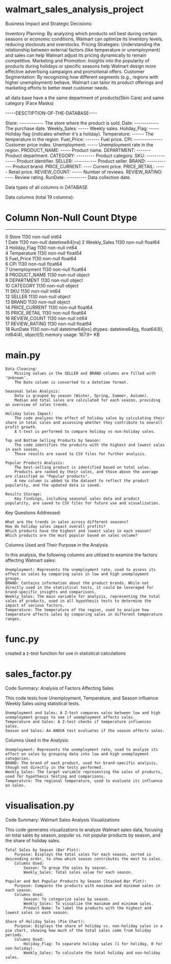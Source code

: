 # walmart_sales_analysis_project


Business Impact and Strategic Decisions:

   Inventory Planning: By analyzing which products sell best during certain seasons or economic conditions, Walmart can optimize its inventory levels, reducing stockouts and overstocks.
   Pricing Strategies: Understanding the relationship between external factors (like temperature or unemployment) and sales can help Walmart adjust its pricing dynamically to remain competitive.
   Marketing and Promotion: Insights into the popularity of products during holidays or specific seasons help Walmart design more effective advertising campaigns and promotional offers.
   Customer Segmentation: By recognizing how different segments (e.g., regions with higher unemployment) behave, Walmart can tailor its product offerings and marketing efforts to better meet customer needs.


all data base have a the same department of products(Skin Care) and same category (Face Masks)

-----DESCTIPTION-OF-THE-DATABASE----

Store: ------------ The store where the product is sold.
Date: ------------ The purchase date.
Weekly_Sales: ----- Weekly sales.
Holiday_Flag: ----- Holiday flag (indicates whether it's a holiday).
Temperature: ------ The temperature in the region.
Fuel_Price: ------- Fuel price.
CPI: -------------- Customer price index.
Unemployment: ----- Unemployment rate in the region.
PRODUCT_NAME: ----- Product name.
DEPARTMENT: ------- Product department.
CATEGORY: --------- Product category.
SKU: -------------- Product identifier.
SELLER: ----------- Product seller.
BRAND: ------------ Product brand.
PRICE_CURRENT: ---- Current price.
PRICE_RETAIL: ----- Retail price.
REVIEW_COUNT: ----- Number of reviews.
REVIEW_RATING: ---- Review rating.
RunDate: ---------- Data collection date.

Data types of all columns in DATABASE

Data columns (total 19 columns):
 #   Column         Non-Null Count  Dtype         
---  ------         --------------  -----         
 0   Store          1130 non-null   int64         
 1   Date           1130 non-null   datetime64[ns]
 2   Weekly_Sales   1130 non-null   float64       
 3   Holiday_Flag   1130 non-null   int64         
 4   Temperature    1130 non-null   float64       
 5   Fuel_Price     1130 non-null   float64       
 6   CPI            1130 non-null   float64       
 7   Unemployment   1130 non-null   float64       
 8   PRODUCT_NAME   1130 non-null   object        
 9   DEPARTMENT     1130 non-null   object        
 10  CATEGORY       1130 non-null   object        
 11  SKU            1130 non-null   int64         
 12  SELLER         1130 non-null   object        
 13  BRAND          1130 non-null   object        
 14  PRICE_CURRENT  1130 non-null   float64       
 15  PRICE_RETAIL   1130 non-null   float64       
 16  REVIEW_COUNT   1130 non-null   int64         
 17  REVIEW_RATING  1130 non-null   float64       
 18  RunDate        1130 non-null   datetime64[ns]
dtypes: datetime64[ns](2), float64(8), int64(4), object(5)
memory usage: 167.9+ KB


# main.py

    Data Cleaning:
        Missing values in the SELLER and BRAND columns are filled with 'Unknown'.
        The Date column is converted to a datetime format.

    Seasonal Sales Analysis:
        Data is grouped by season (Winter, Spring, Summer, Autumn).
        Median and total sales are calculated for each season, providing an overview of sales trends.

    Holiday Sales Impact:
        The code analyzes the effect of holiday sales by calculating their share in total sales and assessing whether they contribute to overall profit growth.
        A t-test is performed to compare holiday vs non-holiday sales.

    Top and Bottom Selling Products by Season:
        The code identifies the products with the highest and lowest sales in each season.
        These results are saved to CSV files for further analysis.

    Popular Products Analysis:
        The best-selling product is identified based on total sales.
        Products are ranked by their sales, and those above the average are classified as "Popular products".
        A new column is added to the dataset to reflect the product popularity, and the updated data is saved.

    Results Storage:
        Key findings, including seasonal sales data and product popularity, are saved to CSV files for future use and visualization.

Key Questions Addressed:

    What are the trends in sales across different seasons?
    How do holiday sales impact overall profits?
    Which products have the highest and lowest sales in each season?
    Which products are the most popular based on sales volume?


Columns Used and Their Purpose in the Analysis

In this analysis, the following columns are utilized to examine the factors affecting Walmart sales:

    Unemployment: Represents the unemployment rate, used to assess its effect on sales by comparing sales in low and high unemployment groups.
    BRAND: Contains information about the product brands. While not directly used in the statistical tests, it could be leveraged for brand-specific insights and comparisons.
    Weekly_Sales: The main variable for analysis, representing the total sales of products, used in all hypothesis tests to determine the impact of various factors.
    Temperature: The temperature of the region, used to analyze how temperature affects sales by comparing sales in different temperature ranges.

# func.py

created a z-test function for use in statistical calculations


# sales_factor.py

Code Summary: Analysis of Factors Affecting Sales

This code tests how Unemployment, Temperature, and Season influence Weekly Sales using statistical tests.

    Unemployment and Sales: A Z-test compares sales between low and high unemployment groups to see if unemployment affects sales.
    Temperature and Sales: A Z-test checks if temperature influences sales.
    Season and Sales: An ANOVA test evaluates if the season affects sales.
Columns Used in the Analysis:

    Unemployment: Represents the unemployment rate, used to analyze its effect on sales by grouping data into low and high unemployment categories.
    BRAND: The brand of each product, used for brand-specific analysis, though not directly in the tests performed.
    Weekly_Sales: The target variable representing the sales of products, used for hypothesis testing and comparisons.
    Temperature: The regional temperature, used to evaluate its influence on sales.


# visualisation.py

Code Summary: Walmart Sales Analysis Visualizations

This code generates visualizations to analyze Walmart sales data, focusing on total sales by season, popular vs. not popular products by season, and the share of holiday sales.

    Total Sales by Season (Bar Plot):
        Purpose: Displays the total sales for each season, sorted in descending order, to show which season contributes the most to sales.
        Columns Used:
            Season: To group the sales by season.
            Weekly_Sales: Total sales value for each season.

    Popular and Not Popular Products by Season (Stacked Bar Plot):
        Purpose: Compares the products with maximum and minimum sales in each season.
        Columns Used:
            Season: To categorize sales by season.
            Weekly_Sales: To visualize the maximum and minimum sales.
            Product Name: To label the products with the highest and lowest sales in each season.

    Share of Holiday Sales (Pie Chart):
        Purpose: Displays the share of holiday vs. non-holiday sales in a pie chart, showing how much of the total sales come from holiday periods.
        Columns Used:
            Holiday_Flag: To separate holiday sales (1 for holiday, 0 for non-holiday).
            Weekly_Sales: To calculate the total holiday and non-holiday sales.
